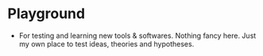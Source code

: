 # Playground 

- For testing and learning new tools & softwares. Nothing fancy here. Just my own place to test ideas, theories and hypotheses. 
